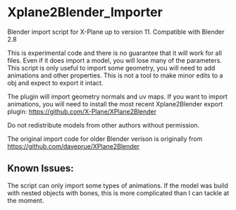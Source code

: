 # Xplane2Blender_Importer
Blender import script for X-Plane up to version 11. Compatible with Blender 2.8

This is experimental code and there is no guarantee that it will work for all files. Even if it does import a model, you will lose many of the parameters. This script is only useful to import some geometry, you will need to add animations and other properties. This is not a tool to make minor edits to a obj and expect to export it intact.

The plugin will import geometry normals and uv maps. If you want to import animations, you will need to install the most recent Xplane2Blender export plugin: https://github.com/X-Plane/XPlane2Blender

Do not redistribute models from other authors without permission. 

The original import code for older Blender verison is originally from https://github.com/daveprue/XPlane2Blender 

## Known Issues:
The script can only import some types of animations. If the model was build with nested objects with bones, this is more complicated than I can tackle at the moment. 